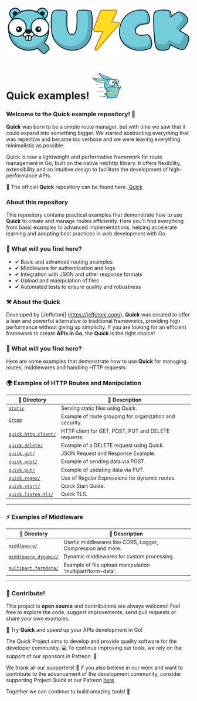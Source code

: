 # ![Logo do Quick](/quick_logo.png)

# Quick examples! ![Quick Logo](./quick.png)
  
### Welcome to the Quick example repository! 🚀

 **Quick** was born to be a simple route manager, but with time we saw that it could expand into something bigger.
We started abstracting everything that was repetitive and became too verbose and we were leaving everything minimalistic as possible.

Quick is now a lightweight and performative framework for route management in Go, built on the native net/http library. It offers flexibility, extensibility and an intuitive design to facilitate the development of high-performance APIs.

📌 The official **Quick** repository can be found here. [Quick](https://github.com/jeffotoni/quick)

### About this repository

This repository contains practical examples that demonstrate how to use **Quick** to create and manage routes efficiently. Here you’ll find everything from basic examples to advanced implementations, helping accelerate learning and adopting best practices in web development with Go.

### 📌 What will you find here?

- ✔ Basic and advanced routing examples
- ✔ Middleware for authentication and logs
- ✔ Integration with JSON and other response formats
- ✔ Upload and manipulation of files
- ✔ Automated tests to ensure quality and robustness

### ⚒️ About the Quick

Developed by [Jeffotoni] (https://jeffotoni.com/),  **Quick** was created to offer a lean and powerful alternative to traditional frameworks, providing high performance without giving up simplicity. If you are looking for an efficient framework to create **APIs in Go**, the **Quick** is the right choice!

### 📌 What will you find here?

Here are some examples that demonstrate how to use **Quick** for managing routes, middlewares and handling HTTP requests:

### 🌍 Examples of HTTP Routes and Manipulation

| 📂 Directory   | 📌 Description   |
|---------------------------|---------------------------------------------------------|
| [`Static`](/static/) | Serving static files using Quick.   |
| [`Group`](/group/) | Example of route grouping for organization and security. |
| [`quick.http.client/`](quick.http.client/) | HTTP client for GET, POST, PUT and DELETE requests. |
| [`quick.delete/`](quick.delete/) | Example of a DELETE request using Quick.   |
| [`quick.get/`](quick.get/) | JSON Request and Response Example.   |
| [`quick.post/`](quick.post/) | Example of sending data via POST.   |
| [`quick.put/`](quick.put/) | Example of updating data via PUT.   |
| [`quick.regex/`](quick.regex/) | Use of Regular Expressions for dynamic routes.   |
| [`quick.start/`](quick.start/) | Quick Start Guide.   |
| [`quick.listen.tls/`](quick.listen.tls/) | Quick TLS.   |

---

### ⚡ Examples of Middleware

| 📂 Directory   | 📌 Description   |
|------------------------------|------------------------------------------------------------|
| [`middleware/`](middleware)  | Useful middlewares like CORS, Logger, Compression and more.   |
| [`middleware.dynamic/`](middleware.dynamic/) | Dynamic middlewares for custom processing. |
| [`multipart.formdata/`](multipart.formdata/) | Example of file upload manipulation ‘multipart/form-data‘. |

---
### 🤝 Contribute!

This project is **open source** and contributions are always welcome! Feel free to explore the code, suggest improvements, send pull requests or share your own examples.

🚀 Try **Quick** and speed up your APIs development in Go!

The Quick Project aims to develop and provide quality software for the developer community. 💻 To continue improving our tools, we rely on the support of our sponsors in Patreon. 🤝

We thank all our supporters! 🙌 If you also believe in our work and want to contribute to the advancement of the development community, consider supporting Project Quick at our Patreon [here](https://www.patreon.com/jeffotoni_quick)

Together we can continue to build amazing tools! 🚀